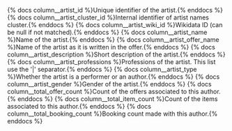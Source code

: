 {% docs column__artist_id %}Unique identifier of the artist.{% enddocs %}
{% docs column__artist_cluster_id %}Internal identifier of artist names cluster.{% enddocs %}
{% docs column__artist_wiki_id %}Wikidata ID (can be null if not matched).{% enddocs %}
{% docs column__artist_name %}Name of the artist.{% enddocs %}
{% docs column__artist_offer_name %}Name of the artist as it is written in the offer.{% enddocs %}
{% docs column__artist_description %}Short description of the artist.{% enddocs %}
{% docs column__artist_professions %}Professions of the artist. This list use the '|' separator.{% enddocs %}
{% docs column__artist_type %}Whether the artist is a performer or an author.{% enddocs %}
{% docs column__artist_gender %}Gender of the artist.{% enddocs %}
{% docs column__total_offer_count %}Count of the offers associated to this author.{%
enddocs %}
{% docs column__total_item_count %}Count of the items associated to this author.{%
enddocs %}
{% docs column__total_booking_count %}Booking count made with this author.{%
enddocs %}
